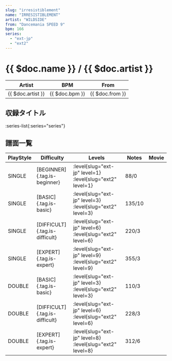 ```yaml
---
slug: "irresistiblement"
name: "IRRESISTIBLEMENT"
artist: "WILDSIDE"
from: "Dancemania SPEED 9"
bpm: 166
series:
  - "ext-jp"
  - "ext2"
---
```


# {{ $doc.name }} / {{ $doc.artist }}

|Artist|BPM|From|
|------|---|----|
|{{ $doc.artist }}|{{ $doc.bpm }}|{{ $doc.from }}|

## 収録タイトル

:series-list{:series="series"}

## 譜面一覧

|PlayStyle|Difficulty|Levels|Notes|Movie|
|---------|----------|------|-----|-----|
|SINGLE|[BEGINNER]{.tag.is-beginner}|:level{slug="ext-jp" level=1} :level{slug="ext2" level=1}|88/0||
|SINGLE|[BASIC]{.tag.is-basic}|:level{slug="ext-jp" level=3} :level{slug="ext2" level=3}|135/10||
|SINGLE|[DIFFICULT]{.tag.is-difficult}|:level{slug="ext-jp" level=6} :level{slug="ext2" level=6}|220/3||
|SINGLE|[EXPERT]{.tag.is-expert}|:level{slug="ext-jp" level=9} :level{slug="ext2" level=9}|355/3||
|DOUBLE|[BASIC]{.tag.is-basic}|:level{slug="ext-jp" level=3} :level{slug="ext2" level=3}|110/3||
|DOUBLE|[DIFFICULT]{.tag.is-difficult}|:level{slug="ext-jp" level=6} :level{slug="ext2" level=6}|228/3||
|DOUBLE|[EXPERT]{.tag.is-expert}|:level{slug="ext-jp" level=8} :level{slug="ext2" level=8}|312/6||

